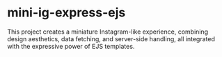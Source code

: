 # mini-ig-express-ejs
This project creates a miniature Instagram-like experience, combining design aesthetics, data fetching, and server-side handling, all integrated with the expressive power of EJS templates.
